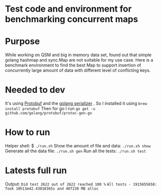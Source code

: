 # Test code and environment for benchmarking concurrent maps

# Purpose
While working on QSM and big in memory data set, found out that simple golang hashmap and sync.Map are not suitable for my use case.
Here is a benchmark environment to find the best Map to support insertion of concurrently large amount of data with different level of conflicting keys.

# Needed to dev
It's using [Protobuf](https://developers.google.com/protocol-buffers/) and the [golang serializer](https://github.com/golang/protobuf) .
So I installed it using `brew install protobuf`
Then for go I run `go get -u github.com/golang/protobuf/protoc-gen-go`

# How to run
Helper shell: $ `./run.sh`
Show the amount of file and data: `./run.sh show`
Generate all the data file: `./run.sh gen`
Run all the tests: `./run.sh test`

# Latests full run
Output:
`Did test 2622 out of 2622 reached 100 %`
`All tests - 1915655658: Took 10h11m42.43010365s and 407230 MB alloc`
         
